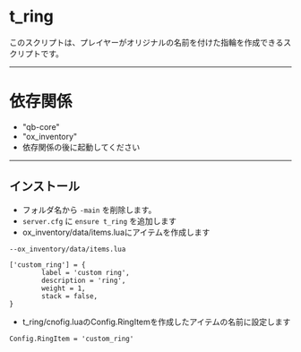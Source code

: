 # t_ring

このスクリプトは、プレイヤーがオリジナルの名前を付けた指輪を作成できるスクリプトです。

------

# 依存関係
- "qb-core"
- "ox_inventory"
- 依存関係の後に起動してください

------

## インストール

- フォルダ名から `-main` を削除します。
- `server.cfg` に `ensure t_ring` を追加します
- ox_inventory/data/items.luaにアイテムを作成します

```
--ox_inventory/data/items.lua

['custom_ring'] = {
		label = 'custom ring',
		description = 'ring',
		weight = 1,
		stack = false,
}
```
- t_ring/cnofig.luaのConfig.RingItemを作成したアイテムの名前に設定します
```
Config.RingItem = 'custom_ring'
```
